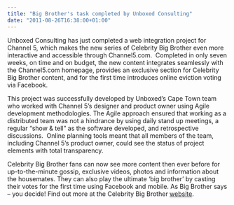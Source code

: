 ```yaml
---
title: "Big Brother's task completed by Unboxed Consulting"
date: "2011-08-26T16:38:00+01:00"
---
```


<p>Unboxed Consulting has just completed a web integration project for Channel 5, which makes the new series of Celebrity Big Brother even more interactive and accessible through Channel5.com.&nbsp; Completed in only seven weeks, on time and on budget, the new content integrates seamlessly with the Channel5.com homepage, provides an exclusive section for Celebrity Big Brother content, and for the first time introduces online eviction voting via Facebook.</p>

<p class="p1">This project was successfully developed by Unboxed&rsquo;s Cape Town team who worked with Channel 5&rsquo;s designer and product owner using Agile development methodologies. The Agile approach ensured that working as a distributed team was not a hindrance by using daily stand up meetings, a regular &ldquo;show &amp; tell&rdquo; as the software developed, and retrospective discussions.&nbsp; Online planning tools meant that all members of the team, including Channel 5&rsquo;s product owner, could see the status of project elements with total transparency.</p>

<p class="p1">Celebrity Big Brother fans can now see more content then ever before for up-to-the-minute gossip, exclusive videos, photos and information about the housemates. They can also play the ultimate &lsquo;big brother&rsquo; by casting their votes for the first time using Facebook and mobile. As Big Brother says &ndash; you decide! Find out more at the Celebrity Big Brother <a href="http://www.channel5.com/shows/celebrity-big-brother"><span class="s1">website</span></a>.</p>
